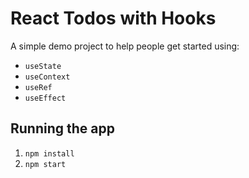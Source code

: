 # React Todos with Hooks

A simple demo project to help people get started using:
- `useState`
- `useContext`
- `useRef`
- `useEffect`

## Running the app

1. `npm install`
1. `npm start`